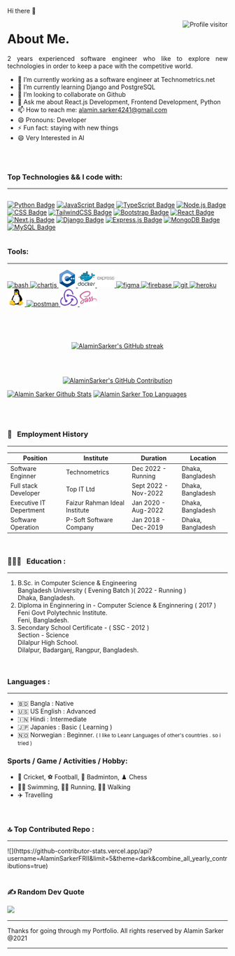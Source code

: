 
Hi there 👋 <br/> 

<!-- profile view -->

<a href="https://komarev.com/ghpvc/?username=AlaminSarkerFRII">
  <img align="right" src="https://komarev.com/ghpvc/?username=AlaminSarkerFRII&label=Visitors&color=0e75b6&style=flat" alt="Profile visitor" />
</a>

<!-- profile view End -->

# About Me.
<p align="justify"> 2 years experienced software engineer who like to explore new technologies in order to keep a pace with the competitive world.</p>

- 🔭 I’m currently working as a software engineer at Technometrics.net 
- 🌱 I’m currently learning Django and PostgreSQL
- 👯 I’m looking to collaborate on Github 
- 💬 Ask me about React.js Development, Frontend Development, Python  
- 📫 How to reach me: alamin.sarker4241@gmail.com 
- 😄 Pronouns: Developer 
- ⚡ Fun fact: staying with new things 
- 😄 Very Interested in AI


<br/>
<br/>
<!-- Top Technologies- -->
<h3 align="left">Top Technologies && I code with:</h3>
<hr>

<div style="display:flex">
 
 [![Python Badge](https://img.shields.io/badge/-Python-3776AB?style=for-the-badge&labelColor=black&logo=python&logoColor=3776AB)](#)
[![JavaScript Badge](https://img.shields.io/badge/-JavaScript-F7DF1E?style=for-the-badge&labelColor=black&logo=javascript&logoColor=F7DF1E)](#)
[![TypeScript Badge](https://img.shields.io/badge/-TypeScript-3178C6?style=for-the-badge&labelColor=black&logo=typescript&logoColor=3178C6)](#)
[![Node.js Badge](https://img.shields.io/badge/-Node.js-339933?style=for-the-badge&labelColor=black&logo=node.js&logoColor=339933)](#)
[![CSS Badge](https://img.shields.io/badge/-CSS-1572B6?style=for-the-badge&labelColor=black&logo=css3&logoColor=1572B6)](#)
[![TailwindCSS Badge](https://img.shields.io/badge/-TailwindCSS-38B2AC?style=for-the-badge&labelColor=black&logo=tailwind-css&logoColor=38B2AC)](#)
[![Bootstrap Badge](https://img.shields.io/badge/-Bootstrap-7952B3?style=for-the-badge&labelColor=black&logo=bootstrap&logoColor=7952B3)](#)
[![React Badge](https://img.shields.io/badge/-React-61DAFB?style=for-the-badge&labelColor=black&logo=react&logoColor=61DAFB)](#)
[![Next.js Badge](https://img.shields.io/badge/-Next.js-000000?style=for-the-badge&labelColor=black&logo=next.js&logoColor=white)](#)
[![Django Badge](https://img.shields.io/badge/-Django-092E20?style=for-the-badge&labelColor=black&logo=django&logoColor=white)](#)
[![Express.js Badge](https://img.shields.io/badge/-Express.js-000000?style=for-the-badge&labelColor=black&logo=express&logoColor=white)](#)
[![MongoDB Badge](https://img.shields.io/badge/-MongoDB-47A248?style=for-the-badge&labelColor=black&logo=mongodb&logoColor=47A248)](#)
[![MySQL Badge](https://img.shields.io/badge/-MySQL-4479A1?style=for-the-badge&labelColor=black&logo=mysql&logoColor=4479A1)](#)
</div>

<!---##----------Tools---------->

<h3 align="left">Tools:</h3>
<hr>
<p align="left">
 <a href="https://www.gnu.org/software/bash/" target="_blank" rel="noreferrer"> <img src="https://www.vectorlogo.zone/logos/gnu_bash/gnu_bash-icon.svg" alt="bash" width="40" height="40"/> </a> <a href="https://www.chartjs.org" target="_blank" rel="noreferrer"> <img src="https://www.chartjs.org/media/logo-title.svg" alt="chartjs" width="40" height="40"/> </a> <a href="https://www.w3schools.com/cpp/" target="_blank" rel="noreferrer"> <img src="https://raw.githubusercontent.com/devicons/devicon/master/icons/cplusplus/cplusplus-original.svg" alt="cplusplus" width="40" height="40"/> </a> <a href="https://www.docker.com/" target="_blank" rel="noreferrer"> <img src="https://raw.githubusercontent.com/devicons/devicon/master/icons/docker/docker-original-wordmark.svg" alt="docker" width="40" height="40"/> </a> <a href="https://expressjs.com" target="_blank" rel="noreferrer"> <img src="https://raw.githubusercontent.com/devicons/devicon/master/icons/express/express-original-wordmark.svg" alt="express" width="40" height="40"/> </a> <a href="https://www.figma.com/" target="_blank" rel="noreferrer"> <img src="https://www.vectorlogo.zone/logos/figma/figma-icon.svg" alt="figma" width="40" height="40"/> </a> <a href="https://firebase.google.com/" target="_blank" rel="noreferrer"> <img src="https://www.vectorlogo.zone/logos/firebase/firebase-icon.svg" alt="firebase" width="40" height="40"/> </a> <a href="https://git-scm.com/" target="_blank" rel="noreferrer"> <img src="https://www.vectorlogo.zone/logos/git-scm/git-scm-icon.svg" alt="git" width="40" height="40"/> </a> <a href="https://heroku.com" target="_blank" rel="noreferrer"> <img src="https://www.vectorlogo.zone/logos/heroku/heroku-icon.svg" alt="heroku" width="40" height="40"/> </a> <a href="https://www.linux.org/" target="_blank" rel="noreferrer"> <img src="https://raw.githubusercontent.com/devicons/devicon/master/icons/linux/linux-original.svg" alt="linux" width="40" height="40"/> </a> <a href="https://postman.com" target="_blank" rel="noreferrer"> <img src="https://www.vectorlogo.zone/logos/getpostman/getpostman-icon.svg" alt="postman" width="40" height="40"/> </a> <a href="https://redux.js.org" target="_blank" rel="noreferrer"> <img src="https://raw.githubusercontent.com/devicons/devicon/master/icons/redux/redux-original.svg" alt="redux" width="40" height="40"/> </a> <a href="https://sass-lang.com" target="_blank" rel="noreferrer"> <img src="https://raw.githubusercontent.com/devicons/devicon/master/icons/sass/sass-original.svg" alt="sass" width="40" height="40"/> </a> </p>

<br/>
<br/>
<br/>

<p align="center">
  <a href="https://github.com/AlaminSarkerFRII">
    <img src="https://github-readme-streak-stats.herokuapp.com/?user=AlaminSarkerFRII&theme=radical&border=7F3FBF&background=0D1117" alt="AlaminSarker's GitHub streak"/>
  </a>
</p>

<br/>
<br/>
<p align="center">
  <a href="https://github.com/AlaminSarkerFRII">
    <img src="https://github-profile-summary-cards.vercel.app/api/cards/profile-details?username=AlaminSarkerFRII&theme=radical" alt="AlaminSarker's GitHub Contribution"/>
  </a>
</p>

<a> 
    <a href="https://github.com/AlaminSarkerFRII"><img alt="Alamin Sarker Github Stats" src="https://denvercoder1-github-readme-stats.vercel.app/api?username=AlaminSarkerFRII&show_icons=true&count_private=true&theme=react&border_color=7F3FBF&bg_color=0D1117&title_color=F85D7F&icon_color=F8D866" height="192px" width="49.5%"/></a>
  <a href="https://github.com/AlaminSarkerFRII"><img alt="Alamin Sarker Top Languages" src="https://denvercoder1-github-readme-stats.vercel.app/api/top-langs/?username=AlaminSarkerFRII&langs_count=8&layout=compact&theme=react&border_color=7F3FBF&bg_color=0D1117&title_color=F85D7F&icon_color=F8D866" height="192px" width="49.5%"/></a>
  <br/>
</a>

<br/>
<br/>
<br/>

<!-- work experience section starts here  -->

### 💼 &nbsp; Employment History
<hr>

| Position                | Institute                                   | Duration            | Location           |
| ----------------------- | ------------------------------------------- | ------------------- | ------------------ |
| Software Enginner       | Technometrics                               | Dec 2022 - Running  | Dhaka, Bangladesh  |
| Full stack Developer    | Top IT Ltd                                  | Sept 2022 - Nov-2022| Dhaka, Bangladesh  |
| Executive IT Depertment | Faizur Rahman Ideal Institute               | Jan 2020 - Aug-2022 | Dhaka, Bangladesh  |
| Software Operation      | P-Soft Software Company                     | Jan 2018 - Dec-2019 | Dhaka, Bangladesh  |


<br />
<!-- work experience section ends here  -->
<!-- education section starts here  -->

### 👨🏻‍🎓 &nbsp; Education : 
<hr>

1. B.Sc. in Computer Science & Engineering  <br/>
   Bangladesh University ( Evening Batch )( 2022 - Running ) <br/> 
   Dhaka, Bangladesh.
2. Diploma in Enginnering in - Computer Science & Enginnering ( 2017 ) <br/>
   Feni Govt Polytechnic Institute. <br/>
   Feni, Bangladesh.
3. Secondary School Certificate - ( SSC - 2012 ) <br/>
   Section - Science <br/>
   Dilalpur High School.<br/>
   Dilalpur, Badarganj, Rangpur, Bangladesh. 

<br />

<!-- education section ends here  -->

<!-- my languages section starts here  -->

### Languages :
<hr>

- 🇧🇩 Bangla : Native
- 🇺🇸 US󠁧󠁢󠁥󠁮󠁧󠁿 English : Advanced
- 🇮🇳 Hindi : Intermediate
- 🇯🇵 Japanies : Basic ( Learning )
- 🇳🇴 Norwegian : Beginner.
  <small> ( I like to Leanr Languages of other's countries . so i tried ) </small>
  <br />

     

<!-- my sports and game section starts here  -->

### Sports / Game / Activities / Hobby:

- 🏏 Cricket, ⚽ Football, 🏸 Badminton, ♟️ Chess
- 🏊‍♂️ Swimming, 🏃‍♂️ Running, 🚶‍♂️ Walking
- ✈️ Travelling

<br />
<!-- my sports and games section ends here  -->

<!-- my Salutation  -->

### 🔝 Top Contributed Repo : 
<hr>
![](https://github-contributor-stats.vercel.app/api?username=AlaminSarkerFRII&limit=5&theme=dark&combine_all_yearly_contributions=true)

<br/>
<br/>


### ✍️ Random Dev Quote
![](https://quotes-github-readme.vercel.app/api?type=horizontal&theme=radical)


---

Thanks for going through my Portfolio.
All rights reserved by Alamin Sarker @2021

---





